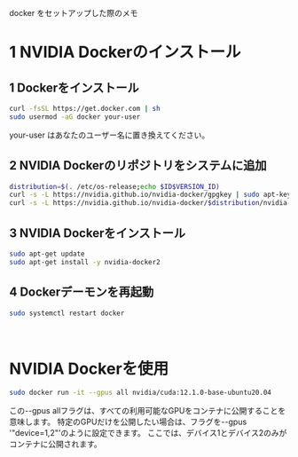 docker をセットアップした際のメモ

# 1 NVIDIA Dockerのインストール

## 1 Dockerをインストール
~~~ bash
curl -fsSL https://get.docker.com | sh
sudo usermod -aG docker your-user
~~~

your-user はあなたのユーザー名に置き換えてください。

## 2 NVIDIA Dockerのリポジトリをシステムに追加
~~~ bash
distribution=$(. /etc/os-release;echo $ID$VERSION_ID)
curl -s -L https://nvidia.github.io/nvidia-docker/gpgkey | sudo apt-key add -
curl -s -L https://nvidia.github.io/nvidia-docker/$distribution/nvidia-docker.list | sudo tee /etc/apt/sources.list.d/nvidia-docker.list
~~~

## 3 NVIDIA Dockerをインストール
~~~ bash
sudo apt-get update
sudo apt-get install -y nvidia-docker2
~~~


## 4 Dockerデーモンを再起動
~~~ bash
sudo systemctl restart docker
~~~

<br>

# NVIDIA Dockerを使用
~~~ bash
sudo docker run -it --gpus all nvidia/cuda:12.1.0-base-ubuntu20.04
~~~
この--gpus allフラグは、すべての利用可能なGPUをコンテナに公開することを意味します。
特定のGPUだけを公開したい場合は、フラグを--gpus '"device=1,2"'のように設定できます。
ここでは、デバイス1とデバイス2のみがコンテナに公開されます。